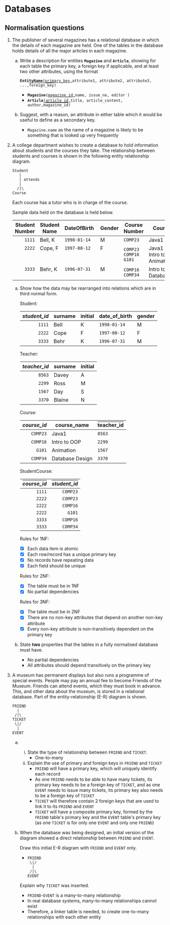 <style>
o {
    text-decoration: overline;
}
ol ol {
    list-style-type: lower-alpha;
}
ol ol ol {
    list-style-type: lower-roman;
}
</style>
# Databases

## Normalisation questions

01. The publisher of several magazines has a relational database in which the details of each magazine are held. One of the tables in the database holds details of all the major articles in each magazine.
    01. Write a description for entities **`Magazine`** and **`Article`**, showing for each table the primary key, a foreign key if applicable, and at least two other attributes, using the format

        **`EntityName`**`(`<u>`primary_key,`</u>`attribute1, attribute2, attribute3, ...,`<o>`foreign_key`</o>`)`

        - **`Magazine`**`(`<u>`magazine_id,`</u>`name, issue_no, editor )`
        - **`Article`**`(`<u>`article_id,`</u>`title, article_content, author,`<o>`magazine_id`</o>`)`
    02. Suggest, with a reason, an attribute in either table which it would be useful to define as a secondary key.
        - `Magazine.name` as the name of a magazine is likely to be something that is looked up very frequently
02. A college department wishes to create a database to hold information about students and the courses they take. The relationship between students and courses is shown in the following entity relationship diagram.

    ```
    Student
       |
       | attends
       |
      /|\
    Course
    ```

    Each course has a tutor who is in charge of the course.

    Sample data held on the database is held below.

    Student Number | Student Name | DateOfBirth&nbsp; | Gender | Course Number | CourseName | TeacherID | Teacher Name
    --: | --- | --- | --- | --- | --- | --- | ---
    `1111` | Bell, K | `1998-01-14` | M | `COMP23` | Java1 | `8563` | Davey, A
    `2222`<br><br><br> | Cope, F<br><br><br> | `1997-08-12`<br><br><br> | F<br><br><br> | `COMP23`<br>`COMP16`<br>`G101` | Java1<br>Intro to OOP<br>Animation | `8563`<br>`2299`<br>`1567` | Davey, A<br>Ross, M<br>Day, S
    `3333`<br><br> | Behr, K<br><br> | `1996-07-31`<br><br> | M<br><br> | `COMP16`<br>`COMP34` | Intro to OOP<br>Database&nbsp;Design | `2299`<br>`3370` | Ross, M<br>Blaine,&nbsp;N

    01. Show how the data may be rearranged into relations which are in third normal form.

        Student:

        *student_id* | surname | initial | date_of_birth | gender
        -----------: | ------- | ------- | ------------- | ------
        `1111`       | Bell    | K       | `1998-01-14`  | M
        `2222`       | Cope    | F       | `1997-08-12`  | F
        `3333`       | Behr    | K       | `1996-07-31`  | M

        Teacher:

        *teacher_id* | surname | initial
        -----------: | ------- | -------
        `8563`       | Davey   | A
        `2299`       | Ross    | M
        `1567`       | Day     | S
        `3370`       | Blaine  | N

        Course:

        *course_id* | course_name     | <o>teacher_id</o>
        ----------: | --------------- | -----------------
        `COMP23`    | Java1           | `8563`
        `COMP16`    | Intro to OOP    | `2299`
        `G101`      | Animation       | `1567`
        `COMP34`    | Database Design | `3370`

        StudentCourse:

        <o>*course_id*</o> | <o>*student_id*</o>
        -----------------: | ------------------:
        `1111`             | `COMP23`
        `2222`             | `COMP23`
        `2222`             | `COMP16`
        `2222`             | `G101`
        `3333`             | `COMP16`
        `3333`             | `COMP34`

        Rules for 1NF:

        - [x] Each data item is atomic
        - [x] Each row/record has a unique primary key
        - [x] No records have repeating data
        - [x] Each field should be unique

        Rules for 2NF:

        - [x] The table must be in 1NF
        - [x] No partial dependencies

        Rules for 3NF:

        - [x] The table must be in 2NF
        - [x] There are no non-key attributes that depend on another non-key attribute
        - [x] Every non-key attribute is non-transitively dependent on the primary key
    02. State **two** properties that the tables in a fully normalised database must have.
        - No partial dependencies
        - All attributes should depend transitively on the primary key
03. A museum has permanent displays but also runs a programme of special events. People may pay an annual fee to become Friends of the Museum. Friends can attend events, which they must book in advance. This, and other data about the museum, is stored in a relational database. Part of the entity-relationship (E-R) diagram is shown.

    ```
    FRIEND
      |
     /|\
    TICKET
     \|/
      |
    EVENT
    ```

    01. &nbsp;
        01. State the type of relationship between `FRIEND` and `TICKET`.
            - One-to-many
        02. Explain the use of primary and foreign keys in `FRIEND` and `TICKET`
            - `FRIEND` will have a primary key, which will uniquely identify each record
            - As one `FRIEND` needs to be able to have many tickets, its primary key needs to be a foreign key of `TICKET`, and as one `EVENT` needs to issue many tickets, its primary key also needs to be a foreign key of `TICKET`
            - `TICKET` will therefore contain 2 foreign keys that are used to link it to its `FRIEND` and `EVENT`
            - `TICKET` will have a composite primary key, formed by the `FRIEND` table's primary key and the `EVENT` table's primary key (as one `TICKET` is for only one `EVENT` and only one `FRIEND`)
    02. When the database was being designed, an initial version of the diagram showed a direct relationship between `FRIEND` and `EVENT`.

        Draw this initial E-R diagram with `FRIEND` and `EVENT` only.

        - ```
          FRIEND
           \|/
            |
           /|\
          EVENT
          ```

        Explain why `TICKET` was inserted.

        - `FRIEND`-`EVENT` is a many-to-many relationship
        - In real database systems, many-to-many relationships cannot exist
        - Therefore, a linker table is needed, to create one-to-many relationships with each other entity
